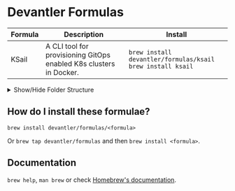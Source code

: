 # Devantler Formulas

| Formula | Description | Install |
| ------- | ----------- | ------- |
| KSail   | A CLI tool for provisioning GitOps enabled K8s clusters in Docker. | `brew install devantler/formulas/ksail`<br>`brew install ksail` |

<details>
  <summary>Show/Hide Folder Structure</summary>

<!-- readme-tree start -->
```
```
<!-- readme-tree end -->

</details>

## How do I install these formulae?

`brew install devantler/formulas/<formula>`

Or `brew tap devantler/formulas` and then `brew install <formula>`.

## Documentation

`brew help`, `man brew` or check [Homebrew's documentation](https://docs.brew.sh).
